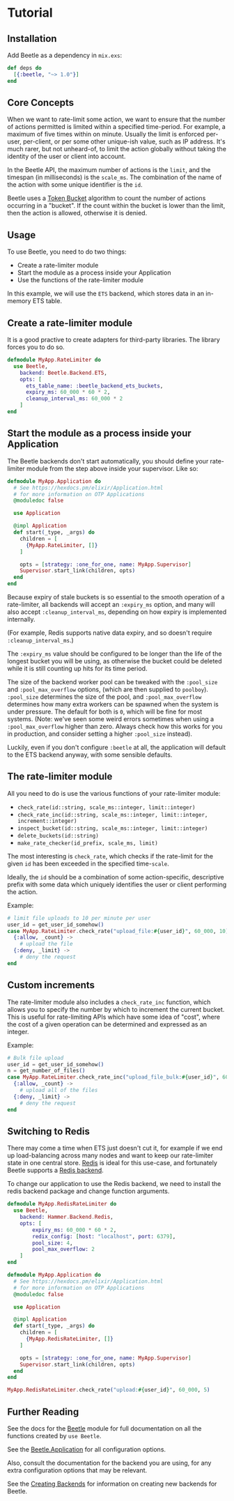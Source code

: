 # Tutorial


## Installation

Add Beetle as a dependency in `mix.exs`:

```elixir
def deps do
  [{:beetle, "~> 1.0"}]
end
```


## Core Concepts

When we want to rate-limit some action, we want to ensure that the number of
actions permitted is limited within a specified time-period. For example, a
maximum of five times within on minute. Usually the limit is enforced per-user,
per-client, or per some other unique-ish value, such as IP address. It's much
rarer, but not unheard-of, to limit the action globally without taking the
identity of the user or client into account.

In the Beetle API, the maximum number of actions is the `limit`, and the
timespan (in milliseconds) is the `scale_ms`. The combination of the name of the
action with some unique identifier is the `id`.

Beetle uses a [Token Bucket](https://en.wikipedia.org/wiki/Token_bucket)
algorithm to count the number of actions occurring in a "bucket". If the count
within the bucket is lower than the limit, then the action is allowed, otherwise
it is denied.


## Usage

To use Beetle, you need to do two things:

- Create a rate-limiter module
- Start the module as a process inside your Application
- Use the functions of the rate-limiter module

In this example, we will use the `ETS` backend, which stores data in an
in-memory ETS table.

## Create a rate-limiter module
It is a good practive to create adapters for third-party libraries. The library
forces you to do so.

```elixir
defmodule MyApp.RateLimiter do
  use Beetle,
    backend: Beetle.Backend.ETS,
    opts: [
      ets_table_name: :beetle_backend_ets_buckets,
      expiry_ms: 60_000 * 60 * 2,
      cleanup_interval_ms: 60_000 * 2
    ]
end
```

## Start the module as a process inside your Application

The Beetle backends don't start automatically, you should define your rate-limiter module from the step above inside your
supervisor. Like so:

```elixir
defmodule MyApp.Application do
  # See https://hexdocs.pm/elixir/Application.html
  # for more information on OTP Applications
  @moduledoc false

  use Application

  @impl Application
  def start(_type, _args) do
    children = [
      {MyApp.RateLimiter, []}
    ]

    opts = [strategy: :one_for_one, name: MyApp.Supervisor]
    Supervisor.start_link(children, opts)
  end
end
```

Because expiry of stale buckets is so essential to the smooth operation of a
rate-limiter, all backends will accept an `:expiry_ms` option, and many will
also accept `:cleanup_interval_ms`, depending on how expiry is implemented
internally.

(For example, Redis supports native data expiry, and so doesn't require
`:cleanup_interval_ms`.)

The `:expiry_ms` value should be configured to be longer than the life of the
longest bucket you will be using, as otherwise the bucket could be deleted while
it is still counting up hits for its time period.

The size of the backend worker pool can be tweaked with the `:pool_size` and
`:pool_max_overflow` options, (which are then supplied to `poolboy`). `:pool_size`
determines the size of the pool, and `:pool_max_overflow` determines how many extra
workers can be spawned when the system is under pressure. The default for both is `0`,
which will be fine for most systems. (Note: we've seen some weird errors sometimes when using a `:pool_max_overflow` higher than zero. Always check how this works for you in production, and consider setting a higher `:pool_size` instead).

Luckily, even if you don't configure `:beetle` at all, the application will
default to the ETS backend anyway, with some sensible defaults.


## The rate-limiter module

All you need to do is use the various functions of your rate-limiter module:

- `check_rate(id::string, scale_ms::integer, limit::integer)`
- `check_rate_inc(id::string, scale_ms::integer, limit::integer, increment::integer)`
- `inspect_bucket(id::string, scale_ms::integer, limit::integer)`
- `delete_buckets(id::string)`
- `make_rate_checker(id_prefix, scale_ms, limit)`

The most interesting is `check_rate`, which checks if the rate-limit for the
given `id` has been exceeded in the specified time-`scale`.

Ideally, the `id` should be a combination of some action-specific, descriptive
prefix with some data which uniquely identifies the user or client performing
the action.

Example:

```elixir
# limit file uploads to 10 per minute per user
user_id = get_user_id_somehow()
case MyApp.RateLimiter.check_rate("upload_file:#{user_id}", 60_000, 10) do
  {:allow, _count} ->
    # upload the file
  {:deny, _limit} ->
    # deny the request
end
```


## Custom increments

The rate-limiter module also includes  a `check_rate_inc` function, which allows you
to specify the number by which to increment the current bucket. This is useful
for rate-limiting APIs which have some idea of "cost", where the cost of a given
operation can be determined and expressed as an integer.

Example:

```elixir
# Bulk file upload
user_id = get_user_id_somehow()
n = get_number_of_files()
case MyApp.RateLimiter.check_rate_inc("upload_file_bulk:#{user_id}", 60_000, 10, n) do
  {:allow, _count} ->
    # upload all of the files
  {:deny, _limit} ->
    # deny the request
end
```


## Switching to Redis

There may come a time when ETS just doesn't cut it, for example if we end up
load-balancing across many nodes and want to keep our rate-limiter state in one
central store. [Redis](https://redis.io) is ideal for this use-case, and
fortunately Beetle supports
a [Redis backend](https://github.com/ExBeetle/hammer-backend-redis).

To change our application to use the Redis backend, we need to install the
redis backend package and change function arguments.

```elixir
defmodule MyApp.RedisRateLimiter do
  use Beetle,
    backend: Hammer.Backend.Redis,
    opts: [
        expiry_ms: 60_000 * 60 * 2,
        redix_config: [host: "localhost", port: 6379],
        pool_size: 4,
        pool_max_overflow: 2
    ]
end

defmodule MyApp.Application do
  # See https://hexdocs.pm/elixir/Application.html
  # for more information on OTP Applications
  @moduledoc false

  use Application

  @impl Application
  def start(_type, _args) do
    children = [
      {MyApp.RedisRateLimiter, []}
    ]

    opts = [strategy: :one_for_one, name: MyApp.Supervisor]
    Supervisor.start_link(children, opts)
  end
end

MyApp.RedisRateLimiter.check_rate("upload:#{user_id}", 60_000, 5)
```

## Further Reading

See the docs for the [Beetle](/beetle/Beetle.html) module for full documentation
on all the functions created by `use Beetle`.

See the [Beetle.Application](/beetle/Beetle.Application.html) for all
configuration options.

Also, consult the documentation for the backend you are using, for any extra
configuration options that may be relevant.

See the [Creating Backends](/beetle/creatingbackends.html) for information on
creating new backends for Beetle.
